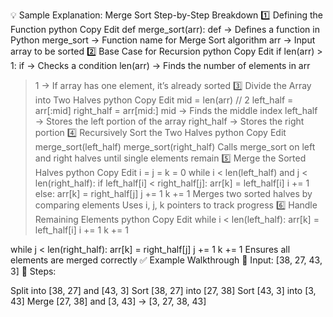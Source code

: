 💡 Sample Explanation: Merge Sort
Step-by-Step Breakdown
1️⃣ Defining the Function
python
Copy
Edit
def merge_sort(arr):
def → Defines a function in Python
merge_sort → Function name for Merge Sort algorithm
arr → Input array to be sorted
2️⃣ Base Case for Recursion
python
Copy
Edit
if len(arr) > 1:
if → Checks a condition
len(arr) → Finds the number of elements in arr
> 1 → If array has one element, it’s already sorted
3️⃣ Divide the Array into Two Halves
python
Copy
Edit
mid = len(arr) // 2
left_half = arr[:mid]
right_half = arr[mid:]
mid → Finds the middle index
left_half → Stores the left portion of the array
right_half → Stores the right portion
4️⃣ Recursively Sort the Two Halves
python
Copy
Edit
merge_sort(left_half)
merge_sort(right_half)
Calls merge_sort on left and right halves until single elements remain
5️⃣ Merge the Sorted Halves
python
Copy
Edit
i = j = k = 0
while i < len(left_half) and j < len(right_half):
    if left_half[i] < right_half[j]:
        arr[k] = left_half[i]
        i += 1
    else:
        arr[k] = right_half[j]
        j += 1
    k += 1
Merges two sorted halves by comparing elements
Uses i, j, k pointers to track progress
6️⃣ Handle Remaining Elements
python
Copy
Edit
while i < len(left_half):
    arr[k] = left_half[i]
    i += 1
    k += 1

while j < len(right_half):
    arr[k] = right_half[j]
    j += 1
    k += 1
Ensures all elements are merged correctly
✅ Example Walkthrough
📌 Input: [38, 27, 43, 3]
📌 Steps:

Split into [38, 27] and [43, 3]
Sort [38, 27] into [27, 38]
Sort [43, 3] into [3, 43]
Merge [27, 38] and [3, 43] → [3, 27, 38, 43]
